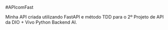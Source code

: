 #APIcomFast

Minha API criada utilizando FastAPI e método TDD para o 2º Projeto de API da DIO + Vivo Python Backend AI.
